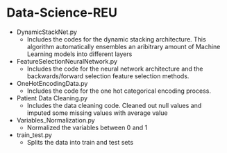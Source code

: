 # Data-Science-REU

- DynamicStackNet.py
  - Includes the codes for the dynamic stacking architecture. This algorithm automatically ensembles an aribitrary amount of Machine Learning models into different layers
- FeatureSelectionNeuralNetwork.py
  - Includes the code for the neural network architecture and the backwards/forward selection feature selection methods. 
- OneHotEncodingData.py
  - Includes the code for the one hot categorical encoding process. 
- Patient Data Cleaning.py
  - Includes the data cleaning code. Cleaned out null values and imputed some missing values with average value
- Variables_Normalization.py
  - Normalized the variables between 0 and 1
- train_test.py
  - Splits the data into train and test sets
